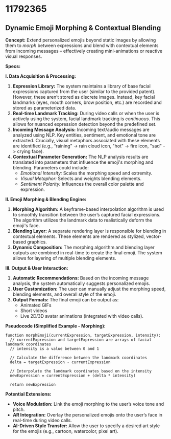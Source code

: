 # 11792365

## Dynamic Emoji Morphing & Contextual Blending

**Concept:** Extend personalized emojis beyond static images by allowing them to *morph* between expressions and blend with contextual elements from incoming messages – effectively creating mini-animations or reactive visual responses.

**Specs:**

**I. Data Acquisition & Processing:**

1.  **Expression Library:** The system maintains a library of base facial expressions captured from the user (similar to the provided patent). However, these aren’t stored as discrete images. Instead, key facial landmarks (eyes, mouth corners, brow position, etc.) are recorded and stored as parameterized data.
2.  **Real-time Landmark Tracking:** During video calls or when the user is actively using the system, facial landmark tracking is *continuous*. This allows for nuanced expression detection beyond the predefined set.
3.  **Incoming Message Analysis:**  Incoming text/audio messages are analyzed using NLP. Key entities, sentiment, and emotional tone are extracted.  Crucially, visual metaphors associated with these elements are identified (e.g., “raining” -> rain cloud icon, "hot" -> fire icon, "sad" -> crying face).
4.  **Contextual Parameter Generation:**  The NLP analysis results are translated into parameters that influence the emoji's morphing and blending. Parameters could include:
    *   *Emotional Intensity:* Scales the morphing speed and extremity.
    *   *Visual Metaphor:* Selects and weights blending elements.
    *   *Sentiment Polarity:* Influences the overall color palette and expression.

**II. Emoji Morphing & Blending Engine:**

1.  **Morphing Algorithm:** A keyframe-based interpolation algorithm is used to smoothly transition between the user’s captured facial expressions.  The algorithm utilizes the landmark data to realistically deform the emoji's face.
2.  **Blending Layer:** A separate rendering layer is responsible for blending in contextual elements. These elements are rendered as stylized, vector-based graphics.
3.  **Dynamic Composition:** The morphing algorithm and blending layer outputs are combined in real-time to create the final emoji. The system allows for layering of multiple blending elements.

**III. Output & User Interaction:**

1.  **Automatic Recommendations:**  Based on the incoming message analysis, the system automatically suggests personalized emojis.
2.  **User Customization:** The user can manually adjust the morphing speed, blending elements, and overall style of the emoji.
3.  **Output Formats:**  The final emoji can be output as:
    *   Animated GIFs
    *   Short videos
    *   Live 2D/3D avatar animations (integrated with video calls).

**Pseudocode (Simplified Example - Morphing):**

```
function morphEmoji(currentExpression, targetExpression, intensity):
  // currentExpression and targetExpression are arrays of facial landmark coordinates
  // intensity is a value between 0 and 1

  // Calculate the difference between the landmark coordinates
  delta = targetExpression - currentExpression

  // Interpolate the landmark coordinates based on the intensity
  newExpression = currentExpression + (delta * intensity)

  return newExpression
```

**Potential Extensions:**

*   **Voice Modulation:**  Link the emoji morphing to the user’s voice tone and pitch.
*   **AR Integration:** Overlay the personalized emojis onto the user’s face in real-time during video calls.
*   **AI-Driven Style Transfer:** Allow the user to specify a desired art style for the emojis (e.g., cartoon, watercolor, pixel art).
